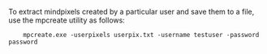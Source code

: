 To extract mindpixels created by a particular user and save them to a file, use the mpcreate utility as follows:

```
    mpcreate.exe -userpixels userpix.txt -username testuser -password password
```